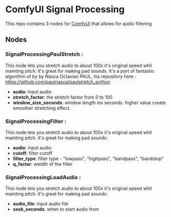 # ComfyUI Signal Processing

This repo contains 3 nodes for [ComfyUI](https://github.com/comfyanonymous/ComfyUI) that allows for audio filtering

## Nodes

### SignalProcessingPaulStretch :
This node lets you stretch audio to about 100x it's original speed whil mainting pitch. it's great for making pad sounds. It's a port of 
fantastic algorithm of by by Nasca Octavian PAUL, his repository here : https://github.com/paulnasca/paulstretch_python
- **audio**: input audio
- **stretch_factor**: the stretch factor from 0 to 100
- **window_size_seconds**: window length ins seconds. higher value create smoother stretching effect.

### SignalProcessingFilter :
This node lets you stretch audio to about 100x it's original speed whil mainting pitch. it's great for making pad sounds:
- **audio**: input audio
- **cutoff**: filter cutoff
- **filter_type**: filter type - "lowpass", "highpass", "bandpass", "bandstop"
- **q_factor**: weidth of the filter

### SignalProcessingLoadAudio :
This node lets you stretch audio to about 100x it's original speed whil mainting pitch. it's great for making pad sounds:
- **audio_file**: input audio file
- **seek_seconds**: when to start audio from